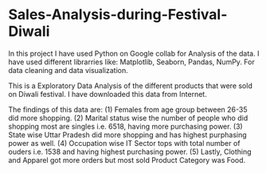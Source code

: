 # Sales-Analysis-during-Festival-Diwali
In this project I have used Python on Google collab for Analysis of the data. I have used different librarries like:
Matplotlib, Seaborn, Pandas, NumPy. For data cleaning and data visualization.

This is a Exploratory Data Analysis of the different products that were sold on Diwali festival. I have downloaded this data from Internet.


The findings of this data are:
(1) Females from age group between 26-35 did more shopping.
(2) Marital status wise the number of people who did shopping most are singles i.e. 6518, having more purchasing power.
(3) State wise Uttar Pradesh did more shopping and has highest purphasing power as well.
(4) Occupation wise IT Sector tops with total number of ouders i.e. 1538 and having highest purchasing power.
(5) Lastly, Clothing and  Apparel got more orders but most sold Product Category was Food.
